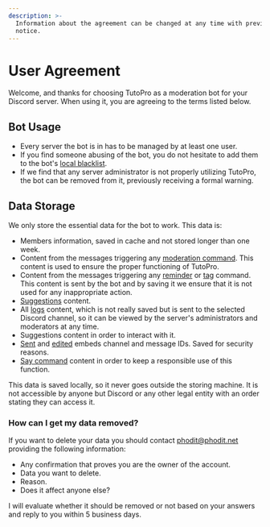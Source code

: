 ```yaml
---
description: >-
  Information about the agreement can be changed at any time with previous
  notice.
---
```


# User Agreement

Welcome, and thanks for choosing TutoPro as a moderation bot for your Discord server. When using it, you are agreeing to the terms listed below.

## Bot Usage

* Every server the bot is in has to be managed by at least one user.
* If you find someone abusing of the bot, you do not hesitate to add them to the bot's [local blacklist](../configuration/modules/blacklist.md).
* If we find that any server administrator is not properly utilizing TutoPro, the bot can be removed from it, previously receiving a formal warning.

## Data Storage

We only store the essential data for the bot to work. This data is:

* Members information, saved in cache and not stored longer than one week.
* Content from the messages triggering any [moderation command](../commands/moderation.md). This content is used to ensure the proper functioning of TutoPro.
* Content from the messages triggering any [reminder](../commands/reminders.md) or [tag](../commands/tags.md) command. This content is sent by the bot and by saving it we ensure that it is not used for any inappropriate action.
* [Suggestions](../commands/suggestions.md) content.
* All [logs](../configuration/modules/logs.md) content, which is not really saved but is sent to the selected Discord channel, so it can be viewed by the server's administrators and moderators at any time.
* Suggestions content in order to interact with it.
* [Sent](../commands/miscellaneous.md#create-an-embed-100) and [edited](../commands/miscellaneous.md#edit-a-sent-embed-100) embeds channel and message IDs. Saved for security reasons.
* [Say command](../commands/miscellaneous.md#send-a-message-to-a-channel-100) content in order to keep a responsible use of this function.

This data is saved locally, so it never goes outside the storing machine. It is not accessible by anyone but Discord or any other legal entity with an order stating they can access it.

### How can I get my data removed?

If you want to delete your data you should contact phodit@phodit.net providing the following information:

* Any confirmation that proves you are the owner of the account.
* Data you want to delete.
* Reason.
* Does it affect anyone else?

I will evaluate whether it should be removed or not based on your answers and reply to you within 5 business days.

